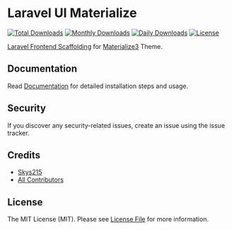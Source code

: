 # Laravel UI Materialize

[![Total Downloads](https://poser.pugx.org/skys215/laravel-ui-materialize/downloads)](https://packagist.org/packages/skys215/laravel-ui-materialize)
[![Monthly Downloads](https://poser.pugx.org/skys215/laravel-ui-materialize/d/monthly)](https://packagist.org/packages/skys215/laravel-ui-materialize)
[![Daily Downloads](https://poser.pugx.org/skys215/laravel-ui-materialize/d/daily)](https://packagist.org/packages/skys215/laravel-ui-materialize)
[![License](https://poser.pugx.org/skys215/laravel-ui-materialize/license)](https://packagist.org/packages/skys215/laravel-ui-materialize)

[Laravel Frontend Scaffolding](https://laravel.com/docs/9.x/frontend) for [Materialize3](https://www.materialize.io/) Theme.

## Documentation

Read [Documentation](https://infyom.com/open-source/laravel-ui-materialize/docs) for detailed installation steps and usage.

## Security

If you discover any security-related issues, create an issue using the issue tracker.

## Credits

- [Skys215](https://github.com/skys215)
- [All Contributors](../../contributors)

## License

The MIT License (MIT). Please see [License File](LICENSE.md) for more information.
